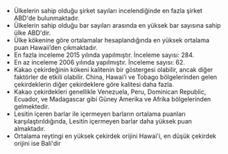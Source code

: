 - Ülkelerin sahip olduğu şirket sayıları incelendiğinde en fazla şirket ABD'de bulunmaktadır.
- Ülkelerin sahip olduğu bar sayıları arasında en yüksek bar sayısına sahip ülke ABD'dir.
- Ülke kökenine göre ortalamalar hesaplandığında en yüksek ortalama puan Hawaii’den 
 çıkmaktadır.
- En fazla inceleme 2015 yılında yapılmıştır. İnceleme sayısı: 284.
- En az inceleme 2006 yılında yapılmıştır. İnceleme sayısı: 62.
- Kakao çekirdeğinin kökeni kalitenin bir göstergesi olabilir, ancak diğer faktörler de etkili olabilir.
China, Hawai’i ve Tobago bölgelerinden gelen çekirdeklerin diğer çekirdeklere göre kalitesi daha 
fazla.
- Kakao çekirdekleri genellikle Venezuela, Peru, Dominican Republic, Ecuador, ve Madagascar gibi 
Güney Amerika ve Afrika bölgelerinden gelmektedir.
- Lesitin içeren barlar ile içermeyen barların ortalama puanları karşılaştırıldığında, Lesitin içermeyen 
barlar daha yüksek puan almaktadır.
- Ortalama reytingi en yüksek çekirdek orijini Hawai'i, en düşük çekirdek orijini ise Bali'dir